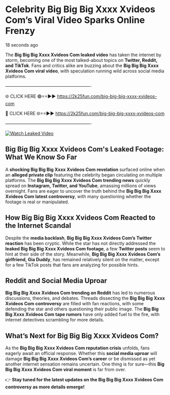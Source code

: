 # Celebrity Big Big Big Xxxx Xvideos Com’s Viral Video Sparks Online Frenzy

18 seconds ago

The **Big Big Big Xxxx Xvideos Com leaked video** has taken the internet by storm, becoming one of the most talked-about topics on **Twitter, Reddit, and TikTok**. Fans and critics alike are buzzing about the **Big Big Big Xxxx Xvideos Com viral video**, with speculation running wild across social media platforms.

———————————————————-

🌐 CLICK HERE 🟢==►► https://2k25fun.com/big-big-big-xxxx-xvideos-com

🔴 CLICK HERE 🌐==►► https://2k25fun.com/big-big-big-xxxx-xvideos-com

———————————————————-

[![Watch Leaked Video](https://miro.medium.com/v2/resize:fit:828/format:webp/1*cilzJN44JGOrTw9NJCrNHA.gif "Watch Leaked Video")](https://2k25fun.com/big-big-big-xxxx-xvideos-com)

## **Big Big Big Xxxx Xvideos Com's Leaked Footage: What We Know So Far**  
A **shocking Big Big Big Xxxx Xvideos Com revelation** surfaced online when an **alleged private clip** featuring the celebrity began circulating on multiple platforms. The **Big Big Big Xxxx Xvideos Com trending news** quickly spread on **Instagram, Twitter, and YouTube**, amassing millions of views overnight. Fans are eager to uncover the truth behind the **Big Big Big Xxxx Xvideos Com latest controversy**, with many questioning whether the footage is real or manipulated.  

## **How Big Big Big Xxxx Xvideos Com Reacted to the Internet Scandal**  
Despite the **media backlash**, **Big Big Big Xxxx Xvideos Com’s Twitter reaction** has been cryptic. While the star has not directly addressed the **leaked Big Big Big Xxxx Xvideos Com footage**, a few **Twitter posts** seem to hint at their side of the story. Meanwhile, **Big Big Big Xxxx Xvideos Com’s girlfriend, Gia Duddy**, has remained relatively silent on the matter, except for a few TikTok posts that fans are analyzing for possible hints.  

## **Reddit and Social Media Uproar**  
**Big Big Big Xxxx Xvideos Com trending on Reddit** has led to numerous discussions, theories, and debates. Threads dissecting the **Big Big Big Xxxx Xvideos Com controversy** are filled with fan reactions, with some defending the star and others questioning their public image. The **Big Big Big Xxxx Xvideos Com tape rumors** have only added fuel to the fire, with internet detectives scrambling for more details.  

## **What’s Next for Big Big Big Xxxx Xvideos Com?**  
As the **Big Big Big Xxxx Xvideos Com reputation crisis** unfolds, fans eagerly await an official response. Whether this **social media uproar** will damage **Big Big Big Xxxx Xvideos Com’s career** or be dismissed as yet another internet sensation remains uncertain. One thing is for sure—this **Big Big Big Xxxx Xvideos Com viral moment** is far from over.  

👉 **Stay tuned for the latest updates on the Big Big Big Xxxx Xvideos Com controversy as more details emerge!**  